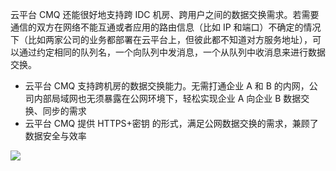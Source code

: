 云平台 CMQ 还能很好地支持跨 IDC 机房、跨用户之间的数据交换需求。若需要通信的双方在网络不能互通或者应用的路由信息（比如 IP 和端口）不确定的情况下（比如两家公司的业务都部署在云平台上，但彼此都不知道对方服务地址），可以通过约定相同的队列名，一个向队列中发消息，一个从队列中收消息来进行数据交换。

- 云平台 CMQ 支持跨机房的数据交换能力。无需打通企业 A 和 B 的内网，公司内部局域网也无须暴露在公网环境下，轻松实现企业 A 向企业 B 数据交换、同步的需求
- 云平台 CMQ 提供 HTTPS+密钥 的形式，满足公网数据交换的需求，兼顾了数据安全与效率

![](https://mccdn.qcloud.com/static/img/81b16925f05023fe4f533065e3fb2de6/image.png)